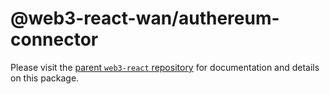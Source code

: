 # @web3-react-wan/authereum-connector

Please visit the [parent `web3-react` repository](https://github.com/codeoneline/web3-react) for documentation and details on this package.
